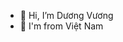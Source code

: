 - 👋 Hi, I’m Dương Vương 
- 💖 I'm from Việt Nam

<!---
DuongVuongUTE/DuongVuongUTE is a ✨ special ✨ repository because its `README.md` (this file) appears on your GitHub profile.
You can click the Preview link to take a look at your changes.
--->
